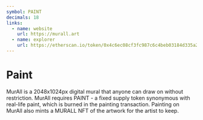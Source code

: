```yaml
---
symbol: PAINT
decimals: 18
links:
  - name: website
    url: https://murall.art
  - name: explorer
    url: https://etherscan.io/token/0x4c6ec08cf3fc987c6c4beb03184d335a2dfc4042
---
```


# Paint

MurAll is a 2048x1024px digital mural that anyone can draw on without restriction. MurAll requires PAINT - a fixed supply token synonymous with real-life paint, which is burned in the painting transaction. Painting on MurAll also mints a MURALL NFT of the artwork for the artist to keep.
